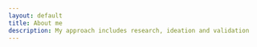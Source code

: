 ```yaml
---
layout: default
title: About me
description: My approach includes research, ideation and validation
---
```

